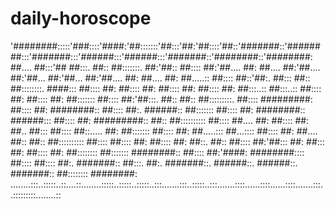 # daily-horoscope
'########:::::'###::::'####:'##:::::::'##:::'##:'##::::'##::'#######::'########:::'#######:::'######:::'######:::'#######::'########::'########:
 ##.... ##:::'## ##:::. ##:: ##:::::::. ##:'##:: ##:::: ##:'##.... ##: ##.... ##:'##.... ##:'##... ##:'##... ##:'##.... ##: ##.... ##: ##.....::
 ##:::: ##::'##:. ##::: ##:: ##::::::::. ####::: ##:::: ##: ##:::: ##: ##:::: ##: ##:::: ##: ##:::..:: ##:::..:: ##:::: ##: ##:::: ##: ##:::::::
 ##:::: ##:'##:::. ##:: ##:: ##:::::::::. ##:::: #########: ##:::: ##: ########:: ##:::: ##:. ######:: ##::::::: ##:::: ##: ########:: ######:::
 ##:::: ##: #########:: ##:: ##:::::::::: ##:::: ##.... ##: ##:::: ##: ##.. ##::: ##:::: ##::..... ##: ##::::::: ##:::: ##: ##.....::: ##...::::
 ##:::: ##: ##.... ##:: ##:: ##:::::::::: ##:::: ##:::: ##: ##:::: ##: ##::. ##:: ##:::: ##:'##::: ##: ##::: ##: ##:::: ##: ##:::::::: ##:::::::
 ########:: ##:::: ##:'####: ########:::: ##:::: ##:::: ##:. #######:: ##:::. ##:. #######::. ######::. ######::. #######:: ##:::::::: ########:
........:::..:::::..::....::........:::::..:::::..:::::..:::.......:::..:::::..:::.......::::......::::......::::.......:::..:::::::::........::
